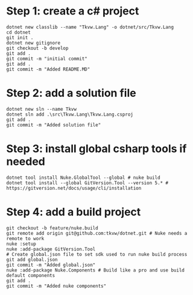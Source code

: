 # Step 1: create a c# project 

```
dotnet new classlib --name "Tkvw.Lang" -o dotnet/src/Tkvw.Lang
cd dotnet 
git init . 
dotnet new gitignore
git checkout -b develop
git add .
git commit -m "initial commit"
git add .
git commit -m "Added README.MD"
```

# Step 2: add a solution file

```
dotnet new sln --name Tkvw
dotnet sln add .\src\Tkvw.Lang\Tkvw.Lang.csproj
git add .
git commit -m "Added solution file"
```

# Step 3: install global csharp tools if needed

```shell
dotnet tool install Nuke.GlobalTool --global # nuke build
dotnet tool install --global GitVersion.Tool --version 5.* # https://gitversion.net/docs/usage/cli/installation
```

# Step 4: add a build project

```shell
git checkout -b feature/nuke.build
git remote add origin git@github.com:tkvw/dotnet.git # Nuke needs a remote to work 
nuke :setup
nuke :add-package GitVersion.Tool
# Create global.json file to set sdk used to run nuke build process
git add global.json
git commit -m "Added global.json"
nuke :add-package Nuke.Components # Build like a pro and use build default components
git add .
git commit -m "Added nuke components"
```